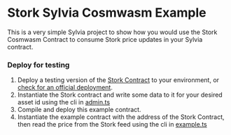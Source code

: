# Stork Sylvia Cosmwasm Example

This is a very simple Sylvia project to show how you would use the Stork Cosmwasm Contract to consume Stork price updates in your Sylvia contract.

### Deploy for testing

1. Deploy a testing version of the [Stork Contract](../../contracts/cosmwasm) to your environment, or [check for an official deployment](https://docs.stork.network/resources/contract-addresses/cosmwasm).
2. Instantiate the Stork contract and write some data to it for your desired asset id using the cli in [admin.ts](../../contracts/cosmwasm/cli/admin.ts)
3. Compile and deploy this example contract.
5. Instantiate the example contract with the address of the Stork Contract, then read the price from the Stork feed using the cli in [example.ts](../app/example.ts)